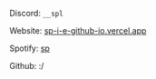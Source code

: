 Discord: `__spl`

Website: [sp-i-e-github-io.vercel.app](https://sp-i-e-github-io.vercel.app/)

Spotify: [sp](https://open.spotify.com/user/glmrvvqsn1zbt7jg20490xbq6)

Github: :/
